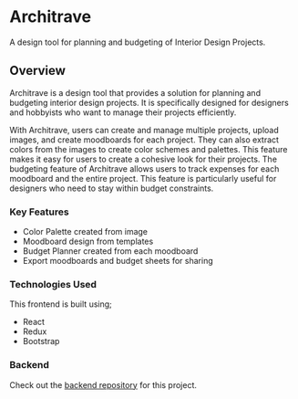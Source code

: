 # Architrave

A design tool for planning and budgeting of Interior Design Projects.

## Overview

Architrave is a design tool that provides a solution for planning and budgeting interior design projects. It is specifically designed for designers and hobbyists who want to manage their projects efficiently.

With Architrave, users can create and manage multiple projects, upload images, and create moodboards for each project. They can also extract colors from the images to create color schemes and palettes. This feature makes it easy for users to create a cohesive look for their projects. The budgeting feature of Architrave allows users to track expenses for each moodboard and the entire project. This feature is particularly useful for designers who need to stay within budget constraints.

### Key Features

- Color Palette created from image
- Moodboard design from templates
- Budget Planner created from each moodboard
- Export moodboards and budget sheets for sharing

### Technologies Used

This frontend is built using;

- React
- Redux
- Bootstrap

### Backend

Check out the [backend repository](https://github.com/annoinspace/architrave-backend) for this project.

